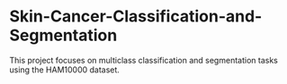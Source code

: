 # Skin-Cancer-Classification-and-Segmentation
This project focuses on multiclass classification and segmentation  tasks using the HAM10000 dataset.
